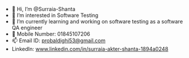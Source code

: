- 👋 Hi, I’m @Surraia-Shanta
- 👀 I’m interested in Software Testing
- 🌱 I’m currently learning and working on software testing as a software QA engineer
- 💞️ Mobile Number: 01845107206
- 📫 Email ID: probaldighi53@gmail.com
-    LinkedIn: www.linkedin.com/in/surraia-akter-shanta-1894a0248



<!---
Surraia-Shanta/Surraia-Shanta is a ✨ special ✨ repository because its `README.md` (this file) appears on your GitHub profile.
You can click the Preview link to take a look at your changes.
--->
